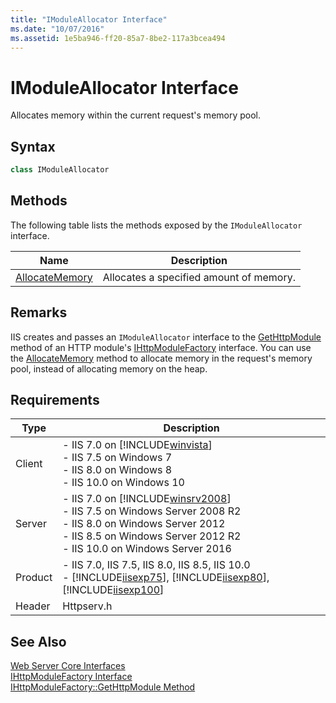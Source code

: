 ```yaml
---
title: "IModuleAllocator Interface"
ms.date: "10/07/2016"
ms.assetid: 1e5ba946-ff20-85a7-8be2-117a3bcea494
---
```

# IModuleAllocator Interface
Allocates memory within the current request's memory pool.  
  
## Syntax  
  
```cpp  
class IModuleAllocator  
```  
  
## Methods  
 The following table lists the methods exposed by the `IModuleAllocator` interface.  
  
|Name|Description|  
|----------|-----------------|  
|[AllocateMemory](../../web-development-reference\native-code-api-reference/imoduleallocator-allocatememory-method.md)|Allocates a specified amount of memory.|  
  
## Remarks  
 IIS creates and passes an `IModuleAllocator` interface to the [GetHttpModule](../../web-development-reference\native-code-api-reference/ihttpmodulefactory-gethttpmodule-method.md) method of an HTTP module's [IHttpModuleFactory](../../web-development-reference\native-code-api-reference/ihttpmodulefactory-interface.md) interface. You can use the [AllocateMemory](../../web-development-reference\native-code-api-reference/imoduleallocator-allocatememory-method.md) method to allocate memory in the request's memory pool, instead of allocating memory on the heap.  
  
## Requirements  
  
|Type|Description|  
|----------|-----------------|  
|Client|-   IIS 7.0 on [!INCLUDE[winvista](../../wmi-provider/includes/winvista-md.md)]<br />-   IIS 7.5 on Windows 7<br />-   IIS 8.0 on Windows 8<br />-   IIS 10.0 on Windows 10|  
|Server|-   IIS 7.0 on [!INCLUDE[winsrv2008](../../wmi-provider/includes/winsrv2008-md.md)]<br />-   IIS 7.5 on Windows Server 2008 R2<br />-   IIS 8.0 on Windows Server 2012<br />-   IIS 8.5 on Windows Server 2012 R2<br />-   IIS 10.0 on Windows Server 2016|  
|Product|-   IIS 7.0, IIS 7.5, IIS 8.0, IIS 8.5, IIS 10.0<br />-   [!INCLUDE[iisexp75](../../web-development-reference/native-code-api-reference/includes/iisexp75-md.md)], [!INCLUDE[iisexp80](../../web-development-reference/native-code-api-reference/includes/iisexp80-md.md)], [!INCLUDE[iisexp100](../../web-development-reference/native-code-api-reference/includes/iisexp100-md.md)]|  
|Header|Httpserv.h|  
  
## See Also  
 [Web Server Core Interfaces](../../web-development-reference\native-code-api-reference/web-server-core-interfaces.md)   
 [IHttpModuleFactory Interface](../../web-development-reference\native-code-api-reference/ihttpmodulefactory-interface.md)   
 [IHttpModuleFactory::GetHttpModule Method](../../web-development-reference\native-code-api-reference/ihttpmodulefactory-gethttpmodule-method.md)
